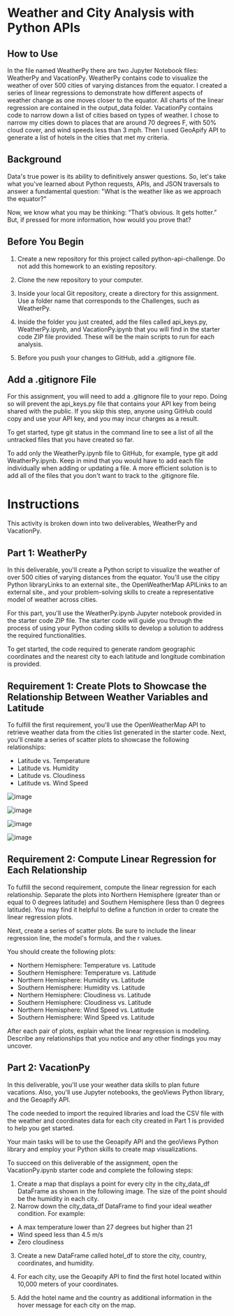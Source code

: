 # Weather and City Analysis with Python APIs

## How to Use 
In the file named WeatherPy there are two Jupyter Notebook files: WeatherPy and VacationPy. WeatherPy contains code to visualize the weather of over 500 cities of varying distances from the equator. I created a series of linear regressions to demonstrate how different aspects of weather change as one moves closer to the equator. All charts of the linear regression are contained in the output_data folder. VacationPy contains code to narrow down a list of cities based on types of weather. I chose to narrow my cities down to places that are around 70 degrees F, with 50% cloud cover, and wind speeds less than 3 mph. Then I used GeoApify API to generate a list of hotels in the cities that met my criteria. 


## Background
Data's true power is its ability to definitively answer questions. So, let's take what you've learned about Python requests, APIs, and JSON traversals to answer a fundamental question: "What is the weather like as we approach the equator?"

Now, we know what you may be thinking: “That’s obvious. It gets hotter.” But, if pressed for more information, how would you prove that?

## Before You Begin
1. Create a new repository for this project called python-api-challenge. Do not add this homework to an existing repository.

2. Clone the new repository to your computer.

3. Inside your local Git repository, create a directory for this assignment. Use a folder name that corresponds to the Challenges, such as WeatherPy.

4. Inside the folder you just created, add the files called api_keys.py, WeatherPy.ipynb, and VacationPy.ipynb that you will find in the starter code ZIP file provided. These will be the main scripts to run for each analysis.

5. Before you push your changes to GitHub, add a .gitignore file.

## Add a .gitignore File
For this assignment, you will need to add a .gitignore file to your repo. Doing so will prevent the api_keys.py file that contains your API key from being shared with the public. If you skip this step, anyone using GitHub could copy and use your API key, and you may incur charges as a result.

To get started, type git status in the command line to see a list of all the untracked files that you have created so far.

To add only the WeatherPy.ipynb file to GitHub, for example, type git add WeatherPy.ipynb. Keep in mind that you would have to add each file individually when adding or updating a file. A more efficient solution is to add all of the files that you don't want to track to the .gitignore file.

# Instructions
This activity is broken down into two deliverables, WeatherPy and VacationPy.

## Part 1: WeatherPy
In this deliverable, you'll create a Python script to visualize the weather of over 500 cities of varying distances from the equator. You'll use the citipy Python libraryLinks to an external site., the OpenWeatherMap APILinks to an external site., and your problem-solving skills to create a representative model of weather across cities.

For this part, you'll use the WeatherPy.ipynb Jupyter notebook provided in the starter code ZIP file. The starter code will guide you through the process of using your Python coding skills to develop a solution to address the required functionalities.

To get started, the code required to generate random geographic coordinates and the nearest city to each latitude and longitude combination is provided.

## Requirement 1: Create Plots to Showcase the Relationship Between Weather Variables and Latitude
To fulfill the first requirement, you'll use the OpenWeatherMap API to retrieve weather data from the cities list generated in the starter code. Next, you'll create a series of scatter plots to showcase the following relationships:

  - Latitude vs. Temperature
  - Latitude vs. Humidity
  - Latitude vs. Cloudiness
  - Latitude vs. Wind Speed
 
![image](https://github.com/taschaef/Weather_And_City_Analysis_With_Python_APIs/assets/124079708/85e204fa-4f98-4d0f-8332-e15b9cd32759)

![image](https://github.com/taschaef/Weather_And_City_Analysis_With_Python_APIs/assets/124079708/d8ce052a-35eb-44cc-b917-52708594863f)

![image](https://github.com/taschaef/Weather_And_City_Analysis_With_Python_APIs/assets/124079708/8847bd5e-70f4-4d5d-a056-b462e455890a)

![image](https://github.com/taschaef/Weather_And_City_Analysis_With_Python_APIs/assets/124079708/faced631-bfb8-4ba8-96dc-f1f4d0d0fefb)


## Requirement 2: Compute Linear Regression for Each Relationship
To fulfill the second requirement, compute the linear regression for each relationship. Separate the plots into Northern Hemisphere (greater than or equal to 0 degrees latitude) and Southern Hemisphere (less than 0 degrees latitude). You may find it helpful to define a function in order to create the linear regression plots.

Next, create a series of scatter plots. Be sure to include the linear regression line, the model's formula, and the r values. 

You should create the following plots:
  - Northern Hemisphere: Temperature vs. Latitude
  - Southern Hemisphere: Temperature vs. Latitude
  - Northern Hemisphere: Humidity vs. Latitude
  - Southern Hemisphere: Humidity vs. Latitude
  - Northern Hemisphere: Cloudiness vs. Latitude
  - Southern Hemisphere: Cloudiness vs. Latitude
  - Northern Hemisphere: Wind Speed vs. Latitude
  - Southern Hemisphere: Wind Speed vs. Latitude

After each pair of plots, explain what the linear regression is modeling. Describe any relationships that you notice and any other findings you may uncover.

## Part 2: VacationPy
In this deliverable, you'll use your weather data skills to plan future vacations. Also, you'll use Jupyter notebooks, the geoViews Python library, and the Geoapify API.

The code needed to import the required libraries and load the CSV file with the weather and coordinates data for each city created in Part 1 is provided to help you get started.

Your main tasks will be to use the Geoapify API and the geoViews Python library and employ your Python skills to create map visualizations.

To succeed on this deliverable of the assignment, open the VacationPy.ipynb starter code and complete the following steps:
1. Create a map that displays a point for every city in the city_data_df DataFrame as shown in the following image. The size of the point should be the humidity in each city.
2. Narrow down the city_data_df DataFrame to find your ideal weather condition. For example:
  - A max temperature lower than 27 degrees but higher than 21
  - Wind speed less than 4.5 m/s
  - Zero cloudiness
    
3. Create a new DataFrame called hotel_df to store the city, country, coordinates, and humidity.

4. For each city, use the Geoapify API to find the first hotel located within 10,000 meters of your coordinates.

5. Add the hotel name and the country as additional information in the hover message for each city on the map. 




